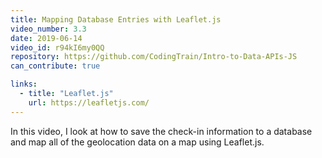 ```yaml
---
title: Mapping Database Entries with Leaflet.js
video_number: 3.3
date: 2019-06-14
video_id: r94kI6my0QQ
repository: https://github.com/CodingTrain/Intro-to-Data-APIs-JS
can_contribute: true

links:
  - title: "Leaflet.js"
    url: https://leafletjs.com/
---
```


In this video, I look at how to save the check-in information to a database and map all of the geolocation data on a map using Leaflet.js.
